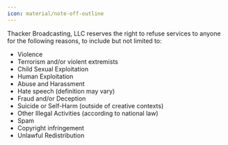 ```yaml
---
icon: material/note-off-outline
---
```


Thacker Broadcasting, LLC reserves the right to refuse services to anyone for the following reasons, to include but not limited to:

- Violence
- Terrorism and/or violent extremists
- Child Sexual Exploitation
- Human Exploitation
- Abuse and Harassment
- Hate speech (definition may vary)
- Fraud and/or Deception
- Suicide or Self-Harm (outside of creative contexts)
- Other Illegal Activities (according to national law)
- Spam
- Copyright infringement
- Unlawful Redistribution
